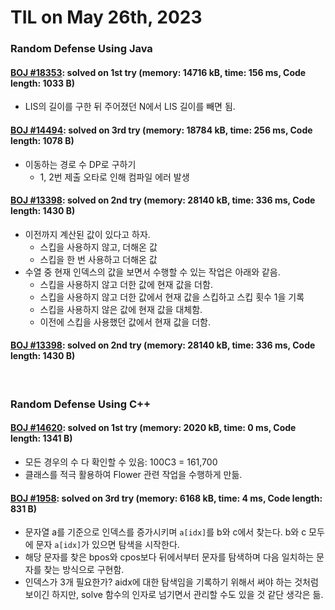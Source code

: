 # **TIL on May 26th, 2023**

### Random Defense Using Java
#### [BOJ #18353](/Problem%20Solving/boj/random%20defense/18353-05-26-2023.java): solved on 1st try (memory: 14716 kB, time: 156 ms, Code length: 1033 B)
* LIS의 길이를 구한 뒤 주어졌던 N에서 LIS 길이를 빼면 됨.

#### [BOJ #14494](/Problem%20Solving/boj/random%20defense/14494-05-26-2023.java): solved on 3rd try (memory: 18784 kB, time: 256 ms, Code length: 1078 B)
* 이동하는 경로 수 DP로 구하기
  - 1, 2번 제출 오타로 인해 컴파일 에러 발생

#### [BOJ #13398](/Problem%20Solving/boj/random%20defense/13398-05-25-2023.java): solved on 2nd try (memory: 28140 kB, time: 336 ms, Code length: 1430 B)
* 이전까지 계산된 값이 있다고 하자.
  - 스킵을 사용하지 않고, 더해온 값
  - 스킵을 한 번 사용하고 더해온 값
* 수열 중 현재 인덱스의 값을 보면서 수행할 수 있는 작업은 아래와 같음.
  - 스킵을 사용하지 않고 더한 값에 현재 값을 더함.
  - 스킵을 사용하지 않고 더한 값에서 현재 값을 스킵하고 스킵 횟수 1을 기록
  - 스킵을 사용하지 않은 값에 현재 값을 대체함.
  - 이전에 스킵을 사용했던 값에서 현재 값을 더함.

#### [BOJ #13398](/Problem%20Solving/boj/random%20defense/13398-05-25-2023.java): solved on 2nd try (memory: 28140 kB, time: 336 ms, Code length: 1430 B)

<br>

### Random Defense Using C++
#### [BOJ #14620](/Problem%20Solving/boj/random%20defense/14620-05-26-2023.cpp): solved on 1st try (memory: 2020 kB, time: 0 ms, Code length: 1341 B)
* 모든 경우의 수 다 확인할 수 있음: 100C3 = 161,700
* 클래스를 적극 활용하여 Flower 관련 작업을 수행하게 만듦.

#### [BOJ #1958](/Problem%20Solving/boj/random%20defense/1958-05-17-2023.cpp): solved on 3rd try (memory: 6168 kB, time: 4 ms, Code length: 831 B)
* 문자열 a를 기준으로 인덱스를 증가시키며 `a[idx]`를 b와 c에서 찾는다. b와 c 모두에 문자 `a[idx]`가 있으면 탐색을 시작한다.
* 해당 문자를 찾은 bpos와 cpos보다 뒤에서부터 문자를 탐색하며 다음 일치하는 문자를 찾는 방식으로 구현함.
* 인덱스가 3개 필요한가? aidx에 대한 탐색임을 기록하기 위해서 써야 하는 것처럼 보이긴 하지만, solve 함수의 인자로 넘기면서 관리할 수도 있을 것 같단 생각은 듦.